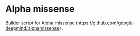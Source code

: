 # Alpha missense
Builder script for Alpha missense (https://github.com/google-deepmind/alphamissense) .
